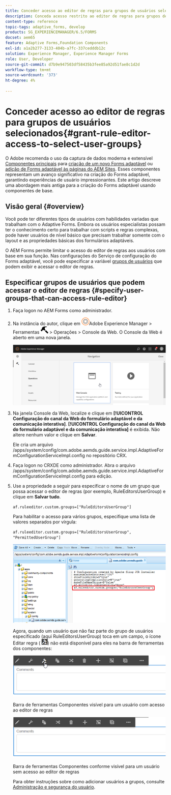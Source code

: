 ```yaml
---
title: Conceder acesso ao editor de regras para grupos de usuários selecionados
description: Conceda acesso restrito ao editor de regras para grupos de usuários selecionados.
content-type: reference
topic-tags: adaptive_forms, develop
products: SG_EXPERIENCEMANAGER/6.5/FORMS
docset: aem65
feature: Adaptive Forms,Foundation Components
exl-id: a1a2b277-3133-404b-a7fc-337cedddb12c
solution: Experience Manager, Experience Manager Forms
role: User, Developer
source-git-commit: d7b9e947503df58435b3fee85a92d51fae8c1d2d
workflow-type: tm+mt
source-wordcount: '373'
ht-degree: 4%

---
```


# Conceder acesso ao editor de regras para grupos de usuários selecionados{#grant-rule-editor-access-to-select-user-groups}

<span class="preview"> O Adobe recomenda o uso da captura de dados moderna e extensível [Componentes principais](https://experienceleague.adobe.com/docs/experience-manager-core-components/using/adaptive-forms/introduction.html?lang=pt-BR) para [criação de um novo Forms adaptável](/help/forms/using/create-an-adaptive-form-core-components.md) ou [adição de Forms adaptável às páginas do AEM Sites](/help/forms/using/create-or-add-an-adaptive-form-to-aem-sites-page.md). Esses componentes representam um avanço significativo na criação do Forms adaptável, garantindo experiências de usuário impressionantes. Este artigo descreve uma abordagem mais antiga para a criação do Forms adaptável usando componentes de base. </span>

## Visão geral {#overview}

Você pode ter diferentes tipos de usuários com habilidades variadas que trabalham com o Adaptive Forms. Embora os usuários especialistas possam ter o conhecimento certo para trabalhar com scripts e regras complexas, pode haver usuários de nível básico que precisam trabalhar somente com o layout e as propriedades básicas dos formulários adaptáveis.

O AEM Forms permite limitar o acesso do editor de regras aos usuários com base em sua função. Nas configurações do Serviço de configuração do Forms adaptável, você pode especificar a variável [grupos de usuários](/help/sites-administering/security.md) que podem exibir e acessar o editor de regras.

## Especificar grupos de usuários que podem acessar o editor de regras {#specify-user-groups-that-can-access-rule-editor}

1. Faça logon no AEM Forms como administrador.
1. Na instância do autor, clique em ![adobeexperiencemanager](assets/adobeexperiencemanager.png)Adobe Experience Manager > Ferramentas ![martelo](assets/hammer.png) > Operações > Console da Web. O Console da Web é aberto em uma nova janela.

   ![1-2](assets/1-2.png)

1. Na janela Console da Web, localize e clique em **[!UICONTROL Configuração do canal da Web do formulário adaptável e da comunicação interativa]**. **[!UICONTROL Configuração do canal da Web do formulário adaptável e da comunicação interativa]** é exibida. Não altere nenhum valor e clique em **Salvar**.

   Ele cria um arquivo /apps/system/config/com.adobe.aemds.guide.service.impl.AdaptiveFormConfigurationServiceImpl.config no repositório CRX.

1. Faça logon no CRXDE como administrador. Abra o arquivo /apps/system/config/com.adobe.aemds.guide.service.impl.AdaptiveFormConfigurationServiceImpl.config para edição.
1. Use a propriedade a seguir para especificar o nome de um grupo que possa acessar o editor de regras (por exemplo, RuleEditorsUserGroup) e clique em **Salvar tudo**.

   `af.ruleeditor.custom.groups=["RuleEditorsUserGroup"]`

   Para habilitar o acesso para vários grupos, especifique uma lista de valores separados por vírgula:

   `af.ruleeditor.custom.groups=["RuleEditorsUserGroup", "PermittedUserGroup"]`

   ![Criar usuário](assets/create_user_new.png)

   Agora, quando um usuário que não faz parte do grupo de usuários especificado (aqui RuleEditorsUserGroup) toca em um campo, o ícone Editar regra ( ![edit-rules1](assets/edit-rules1.png)) não está disponível para eles na barra de ferramentas dos componentes:

   ![componentstoolbarwithre](assets/componentstoolbarwithre.png)

   Barra de ferramentas Componentes visível para um usuário com acesso ao editor de regras

   ![componentstoolbarwithoutre](assets/componentstoolbarwithoutre.png)

   Barra de ferramentas Componentes conforme visível para um usuário sem acesso ao editor de regras

   Para obter instruções sobre como adicionar usuários a grupos, consulte [Administração e segurança do usuário](/help/sites-administering/security.md).
